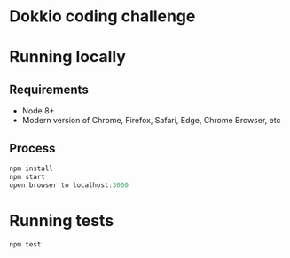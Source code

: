 # Dokkio coding challenge


# Running locally

## Requirements
* Node 8+
* Modern version of Chrome, Firefox, Safari, Edge, Chrome Browser, etc

## Process
```js
npm install
npm start
open browser to localhost:3000
```

# Running tests
```js
npm test
```